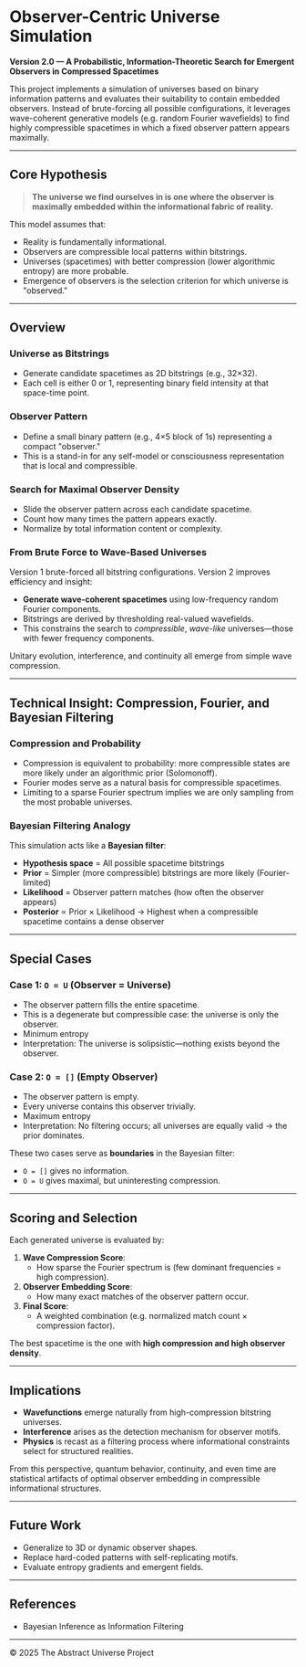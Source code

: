 # Observer-Centric Universe Simulation

**Version 2.0 — A Probabilistic, Information-Theoretic Search for Emergent Observers in Compressed Spacetimes**

This project implements a simulation of universes based on binary information patterns and evaluates their suitability to contain embedded observers. Instead of brute-forcing all possible configurations, it leverages wave-coherent generative models (e.g. random Fourier wavefields) to find highly compressible spacetimes in which a fixed observer pattern appears maximally.

---

## Core Hypothesis

> **The universe we find ourselves in is one where the observer is maximally embedded within the informational fabric of reality.**

This model assumes that:
- Reality is fundamentally informational.
- Observers are compressible local patterns within bitstrings.
- Universes (spacetimes) with better compression (lower algorithmic entropy) are more probable.
- Emergence of observers is the selection criterion for which universe is "observed."

---

## Overview

### Universe as Bitstrings

- Generate candidate spacetimes as 2D bitstrings (e.g., 32×32).
- Each cell is either 0 or 1, representing binary field intensity at that space-time point.

### Observer Pattern

- Define a small binary pattern (e.g., 4×5 block of 1s) representing a compact "observer."
- This is a stand-in for any self-model or consciousness representation that is local and compressible.

### Search for Maximal Observer Density

- Slide the observer pattern across each candidate spacetime.
- Count how many times the pattern appears exactly.
- Normalize by total information content or complexity.

### From Brute Force to Wave-Based Universes

Version 1 brute-forced all bitstring configurations. Version 2 improves efficiency and insight:

- **Generate wave-coherent spacetimes** using low-frequency random Fourier components.
- Bitstrings are derived by thresholding real-valued wavefields.
- This constrains the search to *compressible*, *wave-like* universes—those with fewer frequency components.

Unitary evolution, interference, and continuity all emerge from simple wave compression.

---

## Technical Insight: Compression, Fourier, and Bayesian Filtering

### Compression and Probability

- Compression is equivalent to probability: more compressible states are more likely under an algorithmic prior (Solomonoff).
- Fourier modes serve as a natural basis for compressible spacetimes.
- Limiting to a sparse Fourier spectrum implies we are only sampling from the most probable universes.

### Bayesian Filtering Analogy

This simulation acts like a **Bayesian filter**:

- **Hypothesis space** = All possible spacetime bitstrings
- **Prior** = Simpler (more compressible) bitstrings are more likely (Fourier-limited)
- **Likelihood** = Observer pattern matches (how often the observer appears)
- **Posterior** ∝ Prior × Likelihood → Highest when a compressible spacetime contains a dense observer

---

## Special Cases

### Case 1: `O = U` (Observer = Universe)

- The observer pattern fills the entire spacetime.
- This is a degenerate but compressible case: the universe is only the observer.
- Minimum entropy
- Interpretation: The universe is solipsistic—nothing exists beyond the observer.

### Case 2: `O = []` (Empty Observer)

- The observer pattern is empty.
- Every universe contains this observer trivially.
- Maximum entropy
- Interpretation: No filtering occurs; all universes are equally valid → the prior dominates.

These two cases serve as **boundaries** in the Bayesian filter:
- `O = []` gives no information.
- `O = U` gives maximal, but uninteresting compression.

---

## Scoring and Selection

Each generated universe is evaluated by:

1. **Wave Compression Score**:
   - How sparse the Fourier spectrum is (few dominant frequencies = high compression).
2. **Observer Embedding Score**:
   - How many exact matches of the observer pattern occur.
3. **Final Score**:
   - A weighted combination (e.g. normalized match count × compression factor).

The best spacetime is the one with **high compression and high observer density**.

---

## Implications

- **Wavefunctions** emerge naturally from high-compression bitstring universes.
- **Interference** arises as the detection mechanism for observer motifs.
- **Physics** is recast as a filtering process where informational constraints select for structured realities.

From this perspective, quantum behavior, continuity, and even time are statistical artifacts of optimal observer embedding in compressible informational structures.

---

## Future Work

- Generalize to 3D or dynamic observer shapes.
- Replace hard-coded patterns with self-replicating motifs.
- Evaluate entropy gradients and emergent fields.
---

## References

- Bayesian Inference as Information Filtering

---

© 2025 The Abstract Universe Project
